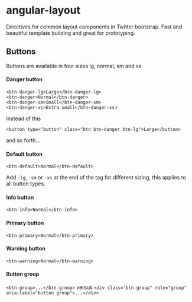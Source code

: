 # angular-layout

Directives for common layout components in Twitter bootstrap. 
Fast and beautiful template building and great for prototyping.

## Buttons

Buttons are available in four sizes lg, normal, sm and xs

#### Danger button
```
<btn-danger-lg>Large</btn-danger-lg>
<btn-danger>Normal</btn-danger>
<btn-danger-sm>Small</btn-danger-sm>
<btn-danger-xs>Extra small</btn-danger-xs>
```
Instead of this
```
<button type="button" class="btn btn-danger btn-lg">Large</button>
```
and so forth...
#### Default button
``<btn-default>Normal</btn-default>``

Add ``-lg``, ``-sm`` or ``-xs`` at the end of the tag for different sizing, this applies to all button types.

#### Info button
``<btn-info>Normal</btn-info>``

#### Primary button
``<btn-primary>Normal</btn-primary>``

#### Warning button
``<btn-warning>Normal</btn-warning>``

#### Button group
``<btn-group>...</btn-group>`` versus ``<div class="btn-group" role="group" aria-label="button group">...</div>``

